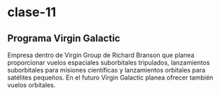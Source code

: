 # clase-11
## **Programa Virgin Galactic**
Empresa dentro de Virgin Group de Richard Branson que planea proporcionar vuelos espaciales suborbitales tripulados, lanzamientos suborbitales para misiones científicas y lanzamientos orbitales para satélites pequeños. En el futuro Virgin Galactic planea ofrecer también vuelos orbitales.

